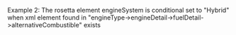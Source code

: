 Example 2:
The rosetta element engineSystem is conditional set to "Hybrid" when xml element found in "engineType->engineDetail->fuelDetail->alternativeCombustible" exists